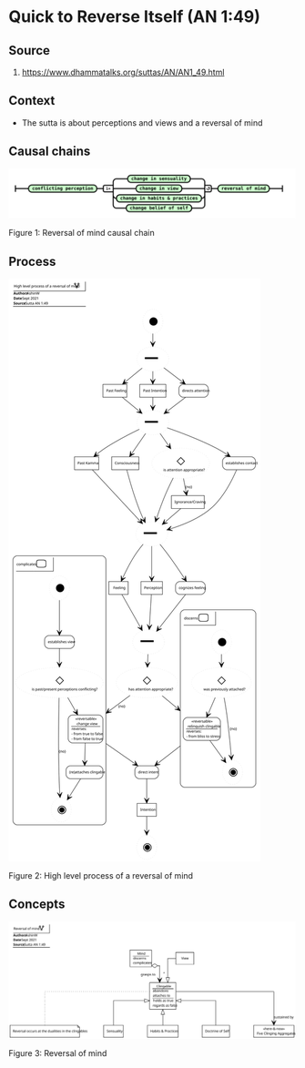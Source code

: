 # Quick to Reverse Itself (AN 1:49)

## Source
1. https://www.dhammatalks.org/suttas/AN/AN1_49.html


## Context
* The sutta is about perceptions and views and a reversal of mind


## Causal chains

![Reversal of mind causal chain](./Reversal-of-mind-causal-chain.svg)

Figure 1: Reversal of mind causal chain


## Process

![High level process of a reversal of mind](./High-level-process-of-a-reversal-of-mind.svg)

Figure 2: High level process of a reversal of mind


## Concepts

![Reversal of mind](./Reversal-of-mind.svg)

Figure 3: Reversal of mind
